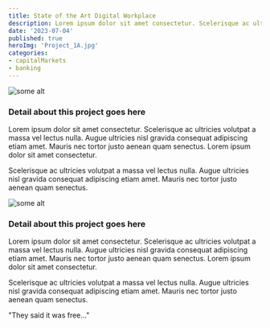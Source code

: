 ```yaml
---
title: State of the Art Digital Workplace
description: Lorem ipsum dolor sit amet consectetur. Scelerisque ac ultricies volutpat a massa vel lectus nulla. Augue ultricies nisl gravida consequat adipiscing etiam amet. Mauris nec tortor justo aenean quam senectus.
date: '2023-07-04'
published: true
heroImg: 'Project_1A.jpg'
categories:
- capitalMarkets
- banking
---
```


<script>
    import { base } from "$app/paths";
    import ComboLeft from "../componets/templates/ComboLeft.svelte";
    import ComboRight from "../componets/templates/ComboRight.svelte";
</script>

<ComboRight>
<div class="image">
    <img src="{base}/images/Project_1B.jpg" alt="some alt"/>
</div>
<div class="textBox">
    <div>
        <h3><span class="brandTitle">Detail about this project goes here</span></h3>
        <p>Lorem ipsum dolor sit amet consectetur. Scelerisque ac ultricies volutpat a massa vel lectus nulla. Augue ultricies nisl gravida consequat adipiscing etiam amet. Mauris nec tortor justo aenean quam senectus.  Lorem ipsum dolor sit amet consectetur.</p>
        <p>Scelerisque ac ultricies volutpat a massa vel lectus nulla. Augue ultricies nisl gravida consequat adipiscing etiam amet. Mauris nec tortor justo aenean quam senectus.</p>
    </div>
</div>
</ComboRight>


<ComboLeft>
<div class="image">
    <img src="{base}/images/Project_1A-long.jpg" alt="some alt"/>
</div>
<div class="textBox">
    <div>
        <h3><span class="brandTitle">Detail about this project goes here</span></h3>
        <p>Lorem ipsum dolor sit amet consectetur. Scelerisque ac ultricies volutpat a massa vel lectus nulla. Augue ultricies nisl gravida consequat adipiscing etiam amet. Mauris nec tortor justo aenean quam senectus.  Lorem ipsum dolor sit amet consectetur.</p>
        <p>Scelerisque ac ultricies volutpat a massa vel lectus nulla. Augue ultricies nisl gravida consequat adipiscing etiam amet. Mauris nec tortor justo aenean quam senectus.</p>
    </div>
</div>
</ComboLeft>

 
"They said it was free..."

